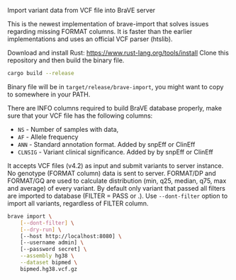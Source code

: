 Import variant data from VCF file into BraVE server

This is the newest implementation of brave-import that solves issues regarding missing FORMAT columns. It is faster than the earlier implementations and uses an official VCF parser (htslib).

Download and install Rust: https://www.rust-lang.org/tools/install
Clone this repository and then build the binary file.

```bash
cargo build --release
```

Binary file will be in `target/release/brave-import`, you might want to copy to somewhere in your PATH.

There are INFO columns required to build BraVE database properly, make sure that your VCF file has the following columns:

- `NS` - Number of samples with data,
- `AF` - Allele frequency
- `ANN` - Standard annotation format. Added by snpEff or ClinEff
- `CLNSIG` - Variant clinical significance. Added by by snpEff or ClinEff

It accepts VCF files (v4.2) as input and submit variants to server instance. No genotype (FORMAT column) data is sent to server. FORMAT/DP and FORMAT/GQ are used to calculate distribution (min, q25, median, q75, max and average) of every variant. By default only variant that passed all filters are imported to database (FILTER = PASS or .). Use `--dont-filter` option to import all variants, regardless of FILTER column.

```bash
brave import \
    [--dont-filter] \
    [--dry-run] \
    [--host http://localhost:8080] \
    [--username admin] \
    [--password secret] \
    --assembly hg38 \
    --dataset bipmed \
    bipmed.hg38.vcf.gz
```